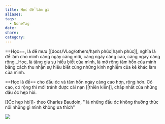 ```yaml
---
title: Học để làm gì
aliases: 
tags:
  - NoneTag
date: 
share: 
category:
---
```


==Học==, là để mưu [[docs/VLog/others/hạnh phúc|hạnh phúc]], nghĩa là để làm cho mình càng ngày càng mới, càng ngày càng cao, càng ngày càng rộng...Học, là tăng gia sự hiểu biết của mình, là mở rộng tâm hồn của mình bằng cách thu nhận sự hiểu biết cùng những kinh nghiệm của kẻ khác làm của mình. 

==Học là để== cho đầu óc và tâm hồn ngày càng cao hơn, rộng hơn. Có cao, có rộng thì mới tránh được cái nạn [[thiên kiến]], chấp nhất của những đầu óc hẹp hòi. 

[[Óc hẹp hòi]]- theo Charles Baudoin, " là những đầu óc không thưởng thức nổi những gì mình không ưa thích"

![](https://i.imgur.com/uuiUmRj.png)
